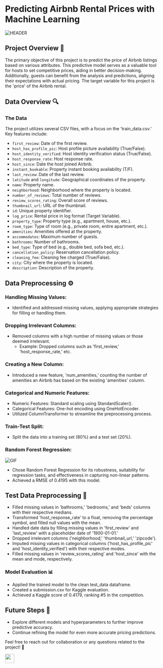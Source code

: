 # Predicting Airbnb Rental Prices with Machine Learning
![HEADER](https://i.imgur.com/eAembvm.png)


## Project Overview 🏡

The primary objective of this project is to predict the price of Airbnb listings based on various attributes. This predictive model serves as a valuable tool for hosts to set competitive prices, aiding in better decision-making. Additionally, guests can benefit from the analysis and predictions, aligning their expectations with actual pricing. The target variable for this project is the 'price' of the Airbnb rental.

## Data Overview 🔍

### The Data
The project utilizes several CSV files, with a focus on the 'train_data.csv.' Key features include:

- `first_review`: Date of the first review.
- `host_has_profile_pic`: Host profile picture availability (True/False).
- `host_identity_verified`: Host identity verification status (True/False).
- `host_response_rate`: Host response rate.
- `host_since`: Date the host joined Airbnb.
- `instant_bookable`: Property instant booking availability (T/F).
- `last_review`: Date of the last review.
- `latitude` and `longitude`: Geographical coordinates of the property.
- `name`: Property name.
- `neighborhood`: Neighborhood where the property is located.
- `number_of_reviews`: Total number of reviews.
- `review_scores_rating`: Overall score of reviews.
- `thumbnail_url`: URL of the thumbnail.
- `id`: Unique property identifier.
- `log_price`: Rental price in log format (Target Variable).
- `property_type`: Property type (e.g., apartment, house, etc.).
- `room_type`: Type of room (e.g., private room, entire apartment, etc.).
- `amenities`: Amenities offered at the property.
- `accommodates`: Maximum number of guests.
- `bathrooms`: Number of bathrooms.
- `bed_type`: Type of bed (e.g., double bed, sofa bed, etc.).
- `cancellation_policy`: Reservation cancellation policy.
- `cleaning_fee`: Cleaning fee charged (True/False).
- `city`: City where the property is located.
- `description`: Description of the property.

## Data Preprocessing ⚙️

### Handling Missing Values:
- Identified and addressed missing values, applying appropriate strategies for filling or handling them.

### Dropping Irrelevant Columns:
- Removed columns with a high number of missing values or those deemed irrelevant.
  - Example: Dropped columns such as 'first_review,' 'host_response_rate,' etc.

### Creating a New Column:
- Introduced a new feature, 'num_amenities,' counting the number of amenities an Airbnb has based on the existing 'amenities' column.

### Categorical and Numeric Features:
- Numeric Features: Standard scaling using StandardScaler().
- Categorical Features: One-hot encoding using OneHotEncoder.
- Utilized ColumnTransformer to streamline the preprocessing process.

### Train-Test Split:
- Split the data into a training set (80%) and a test set (20%).

### Random Forest Regression:
![GIF](https://img.genial.ly/6563719825d6360011948cf3/03175a3a-6083-4607-81cf-0f4fa8ef67bc.gif)
- Chose Random Forest Regression for its robustness, suitability for regression tasks, and effectiveness in capturing non-linear patterns.
- Achieved a RMSE of 0.4195 with this model.

## Test Data Preprocessing 🧹

- Filled missing values in 'bathrooms,' 'bedrooms,' and 'beds' columns with their respective medians.
- Transformed 'host_response_rate' to a float, removing the percentage symbol, and filled null values with the mean.
- Handled date data by filling missing values in 'first_review' and 'last_review' with a placeholder date of '1900-01-01.'
- Dropped irrelevant columns ('neighborhood,' 'thumbnail_url,' 'zipcode').
- Imputed missing values in categorical columns ('host_has_profile_pic' and 'host_identity_verified') with their respective modes.
- Filled missing values in 'review_scores_rating' and 'host_since' with the mean and mode, respectively.

### Model Evaluation 📊

- Applied the trained model to the clean test_data dataframe.
- Created a submission.csv for Kaggle evaluation.
- Achieved a Kaggle score of 0.4179, ranking #5 in the competition.
  
## Future Steps 🚀

- Explore different models and hyperparameters to further improve predictive accuracy.
- Continue refining the model for even more accurate pricing predictions.

Feel free to reach out for collaboration or any questions related to the project! 📧

[<img src="https://upload.wikimedia.org/wikipedia/commons/thumb/c/ca/LinkedIn_logo_initials.png/480px-LinkedIn_logo_initials.png" width="30" height="30">](https://www.linkedin.com/in/borjasg)


